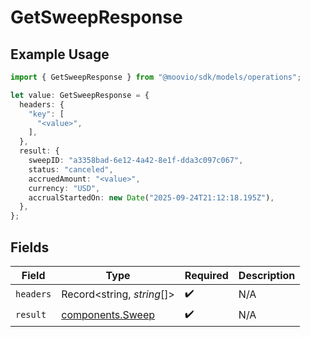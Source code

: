 # GetSweepResponse

## Example Usage

```typescript
import { GetSweepResponse } from "@moovio/sdk/models/operations";

let value: GetSweepResponse = {
  headers: {
    "key": [
      "<value>",
    ],
  },
  result: {
    sweepID: "a3358bad-6e12-4a42-8e1f-dda3c097c067",
    status: "canceled",
    accruedAmount: "<value>",
    currency: "USD",
    accrualStartedOn: new Date("2025-09-24T21:12:18.195Z"),
  },
};
```

## Fields

| Field                                                | Type                                                 | Required                                             | Description                                          |
| ---------------------------------------------------- | ---------------------------------------------------- | ---------------------------------------------------- | ---------------------------------------------------- |
| `headers`                                            | Record<string, *string*[]>                           | :heavy_check_mark:                                   | N/A                                                  |
| `result`                                             | [components.Sweep](../../models/components/sweep.md) | :heavy_check_mark:                                   | N/A                                                  |